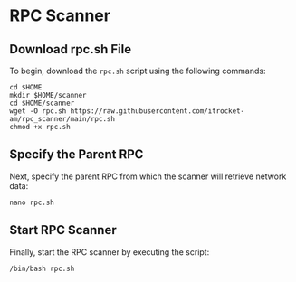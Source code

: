 # RPC Scanner

## Download rpc.sh File
To begin, download the `rpc.sh` script using the following commands:
```
cd $HOME
mkdir $HOME/scanner
cd $HOME/scanner
wget -O rpc.sh https://raw.githubusercontent.com/itrocket-am/rpc_scanner/main/rpc.sh
chmod +x rpc.sh
```

## Specify the Parent RPC
Next, specify the parent RPC from which the scanner will retrieve network data:
```
nano rpc.sh
```
## Start RPC Scanner
Finally, start the RPC scanner by executing the script:
```
/bin/bash rpc.sh
```
